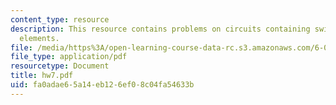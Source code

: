 ```yaml
---
content_type: resource
description: This resource contains problems on circuits containing switches as circuit
  elements.
file: /media/https%3A/open-learning-course-data-rc.s3.amazonaws.com/6-071j-introduction-to-electronics-signals-and-measurement-spring-2006/fa0adae65a14eb126ef08c04fa54633b_hw7.pdf
file_type: application/pdf
resourcetype: Document
title: hw7.pdf
uid: fa0adae6-5a14-eb12-6ef0-8c04fa54633b
---
```

